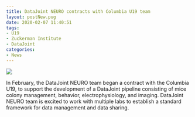 ```yaml
---
title: DataJoint NEURO contracts with Columbia U19 team
layout: postNew.pug
date: 2020-02-07 11:40:51
tags:
- U19
- Zuckerman Institute
- DataJoint
categories: 
- News
---
```

![](/static/posts/A-workshop-at-Columbia-University/columbia-zuckerman-logo.jpeg)

In February, the DataJoint NEURO team began a contract with the Columbia U19, to support the development of a DataJoint pipeline consisting of mice colony management, behavior, electrophysiology, and imaging. DataJoint NEURO team is excited to work with multiple labs to establish a standard framework for data management and data sharing.
